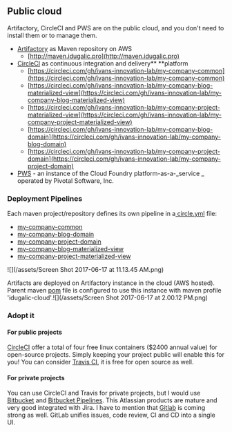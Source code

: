 ## Public cloud

Artifactory, CircleCI and PWS are on the public cloud, and you don't need to install them or to manage them.

* [Artifactory](https://www.jfrog.com/artifactory/) as Maven repository on AWS
  * [http://maven.idugalic.pro](http://maven.idugalic.pro)
* [CircleCI](https://circleci.com/) as continuous integration and delivery** **platform
  * [https://circleci.com/gh/ivans-innovation-lab/my-company-common](https://circleci.com/gh/ivans-innovation-lab/my-company-common)
  * [https://circleci.com/gh/ivans-innovation-lab/my-company-blog-materialized-view](https://circleci.com/gh/ivans-innovation-lab/my-company-blog-materialized-view)
  * [https://circleci.com/gh/ivans-innovation-lab/my-company-project-materialized-view](https://circleci.com/gh/ivans-innovation-lab/my-company-project-materialized-view)
  * [https://circleci.com/gh/ivans-innovation-lab/my-company-blog-domain](https://circleci.com/gh/ivans-innovation-lab/my-company-blog-domain)
  * [https://circleci.com/gh/ivans-innovation-lab/my-company-project-domain](https://circleci.com/gh/ivans-innovation-lab/my-company-project-domain)
* [PWS](http://run.pivotal.io/) - an instance of the Cloud Foundry platform-as-a-_service _ operated by Pivotal Software, Inc.

### Deployment Pipelines

Each maven project/repository defines its own pipeline in a[ circle.yml](https://github.com/ivans-innovation-lab/my-company-monolith/blob/master/circle.yml) file:

* [my-company-common](https://github.com/ivans-innovation-lab/my-company-common)
* [my-company-blog-domain](https://github.com/ivans-innovation-lab/my-company-blog-domain)
* [my-company-project-domain](https://github.com/ivans-innovation-lab/my-company-project-domain)
* [my-company-blog-materialized-view](https://github.com/ivans-innovation-lab/my-company-blog-materialized-view)
* [my-company-project-materialized-view](https://github.com/ivans-innovation-lab/my-company-project-materialized-view)

![](/assets/Screen Shot 2017-06-17 at 11.13.45 AM.png)

Artifacts are deployed on Artifactory instance in the cloud \(AWS hosted\). Parent maven [pom](https://github.com/ivans-innovation-lab/my-company-common/blob/master/pom.xml) file is configured to use this instance with maven profile 'idugalic-cloud'.![](/assets/Screen Shot 2017-06-17 at 2.00.12 PM.png)

### Adopt it

#### For public projects

[CircleCI](https://circleci.com/) offer a total of four free linux containers \($2400 annual value\) for open-source projects. Simply keeping your project public will enable this for you! You can consider [Travis CI](https://travis-ci.org/), it is free for open source as well.

#### For private projects

You can use CircleCI and Travis for private projects, but I would use [Bitbucket](https://bitbucket.org/product) and [Bitbucket Pipelines](https://bitbucket.org/product/features/pipelines). This Atlassian products are mature and very good integrated with Jira. I have to mention that [Gitlab](https://about.gitlab.com/) is coming strong as well. GitLab unifies issues, code review, CI and CD into a single UI.

